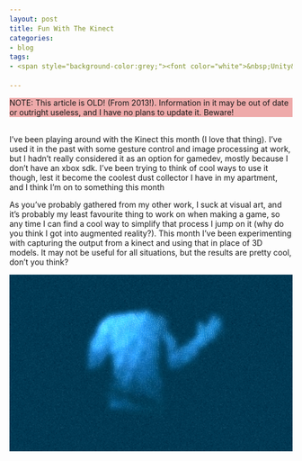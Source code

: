 ```yaml
---
layout: post
title: Fun With The Kinect
categories:
- blog
tags:
- <span style="background-color:grey;"><font color="white">&nbsp;Unity&nbsp;</font></span>

---
```

<div style="background-color:#EEAAAA;">NOTE: This article is OLD! (From 2013!). Information in it may be out of date or outright useless, and I have no plans to update it. Beware!
</div>

<br>

I’ve been playing around with the Kinect this month (I love that thing). I’ve used it in the past with some gesture control and image processing at work, but I hadn’t really considered it as an option for gamedev, mostly because I don’t have an xbox sdk. I’ve been trying to think of cool ways to use it though, lest it become the coolest dust collector I have in my apartment, and I think I’m on to something this month 

As you’ve probably gathered from my other work, I suck at visual art, and it’s probably my least favourite thing to work on when making a game, so any time I can find a cool way to simplify that process I jump on it (why do you think I got into augmented reality?). This month I’ve been experimenting with capturing the output from a kinect and using that in place of 3D models. It may not be useful for all situations, but the results are pretty cool, don’t you think?


![Alt Text](/images/post_images/fun-with-the-kinect/kinectbody.png)
